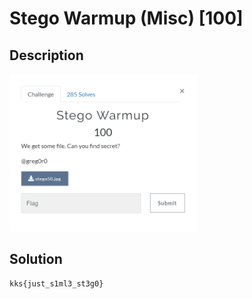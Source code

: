 # Stego Warmup (Misc) \[100\]

## Description

<img src="chall.png" width="300">

## Solution

```
kks{just_s1ml3_st3g0}
```
